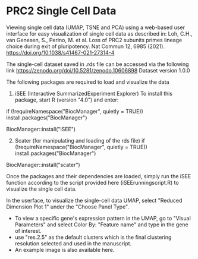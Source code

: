 # PRC2 Single Cell Data
Viewing single cell data (UMAP, TSNE and PCA) using a web-based user interface for easy visualization of single cell data as described in:
Loh, C.H., van Genesen, S., Perino, M. et al. Loss of PRC2 subunits primes lineage choice during exit of pluripotency. Nat Commun 12, 6985 (2021). https://doi.org/10.1038/s41467-021-27314-4

The single-cell dataset saved in .rds file can be accessed via the following link https://zenodo.org/doi/10.5281/zenodo.10606898
Dataset version 1.0.0

The following packages are required to load and visualize the data

1) iSEE (Interactive SummarizedExperiment Explorer)
To install this package, start R (version "4.0") and enter:

if (!requireNamespace("BiocManager", quietly = TRUE))
    install.packages("BiocManager")

BiocManager::install("iSEE")

2) Scater (for manipulating and loading of the rds file)
if (!requireNamespace("BiocManager", quietly = TRUE))
    install.packages("BiocManager")

BiocManager::install("scater")

Once the packages and their dependencies are loaded, simply run the iSEE function according to the script provided here (iSEErunningscript.R) to visualize the single cell data.


In the userface, to visualize the single-cell data UMAP, select "Reduced Dimension Plot 1" under the "Choose Panel Type".
  - To view a specific gene's expression pattern in the UMAP, go to "Visual Parameters" and select Color By: "Feature name" and type in the gene of interest.
  - use "res.2.5" as the default clusters which is the final clustering resolution selected and used in the manuscript.
  - An example image is also available here. 
